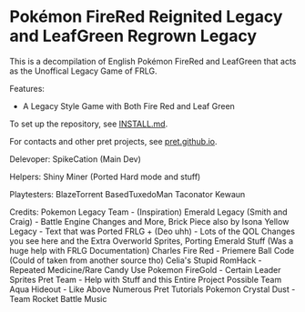 # Pokémon FireRed Reignited Legacy and LeafGreen Regrown Legacy

This is a decompilation of English Pokémon FireRed and LeafGreen that acts as the Unoffical Legacy Game of FRLG.

Features:
- A Legacy Style Game with Both Fire Red and Leaf Green

To set up the repository, see [INSTALL.md](INSTALL.md).

For contacts and other pret projects, see [pret.github.io](https://pret.github.io/).

Delevoper:
SpikeCation (Main Dev)

Helpers:
Shiny Miner (Ported Hard mode and stuff)

Playtesters:
BlazeTorrent
BasedTuxedoMan
Taconator
Kewaun

Credits:
Pokemon Legacy Team - (Inspiration)
Emerald Legacy (Smith and Craig) - Battle Engine Changes and More, Brick Piece also by Isona
Yellow Legacy - Text that was Ported
FRLG + (Deo uhh) - Lots of the QOL Changes you see here and the Extra Overworld Sprites, Porting Emerald Stuff (Was a huge help with FRLG Documentation)
Charles Fire Red - Priemere Ball Code (Could of taken from another source tho)
Celia's Stupid RomHack - Repeated Medicine/Rare Candy Use 
Pokemon FireGold - Certain Leader Sprites
Pret Team - Help with Stuff and this Entire Project Possible
Team Aqua Hideout - Like Above
Numerous Pret Tutorials
Pokemon Crystal Dust - Team Rocket Battle Music

